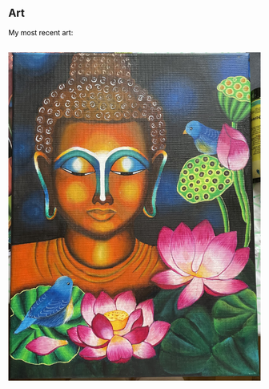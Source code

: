 
<html lang="en">
<head>
    <meta charset="UTF-8">
    <meta name="viewport" content="width=device-width, initial-scale=1.0">
    <link rel="stylesheet" href="style.css">
</head>
<body>

<h2 class="title">Art </h1>
<p style="color:black;">My most recent art:</p>
<br>

<img src="buddha.jpeg" alt="Buddha" class="center">  

</body>
</html>


